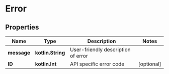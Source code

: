 
# Error

## Properties
Name | Type | Description | Notes
------------ | ------------- | ------------- | -------------
**message** | **kotlin.String** | User-friendly description of error | 
**ID** | **kotlin.Int** | API specific error code |  [optional]




